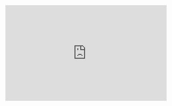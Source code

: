 <!DOCTYPE html>
<html lang="en">
<head>
    <meta charset="UTF-8">
    <title>Расчёт ипотеки</title>
</head>
<body>
    <iframe id="calcus-iframe" width="100%" height="300" frameborder="0" style="width:1px; min-width: 100%;" scrolling="no" src="https://calcus.ru/kalkulyator-ipoteki?embed=1" referrerpolicy="no-referrer-when-downgrade"></iframe>
<script>
    window.addEventListener('message', function(event) {
        if (event.data['height']) {
            document.getElementById('calcus-iframe').style.height = event.data['height'] + 'px'
        }
    })
</script>
</body>
</html>
